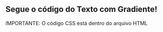 <h2>Segue o código do Texto com Gradiente!</h2>
<p>IMPORTANTE: O código CSS está dentro do arquivo HTML</p>
